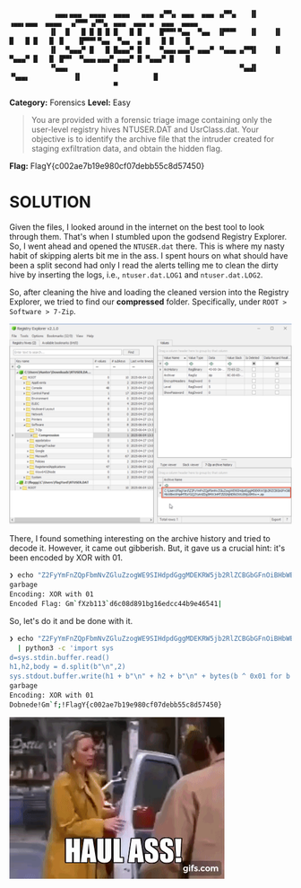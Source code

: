 ```
           ▗▄▄▖▄▄▄  ▄▄▄▄  ▄▄▄▄   ▄▄▄ ▗▞▀▚▖ ▄▄▄  ▄▄▄ ▗▞▀▚▖   ▐▌     ▗▄▄▖▄▄▄  ▄▄▄▄  ▗▞▀▀▘▗▞▀▚▖ ▄▄▄  ▄▄▄ ▄  ▄▄▄  ▄▄▄▄  
          ▐▌  █   █ █ █ █ █   █ █    ▐▛▀▀▘▀▄▄  ▀▄▄  ▐▛▀▀▘   ▐▌    ▐▌  █   █ █   █ ▐▌   ▐▛▀▀▘▀▄▄  ▀▄▄  ▄ █   █ █   █ 
          ▐▌  ▀▄▄▄▀ █   █ █▄▄▄▀ █    ▝▚▄▄▖▄▄▄▀ ▄▄▄▀ ▝▚▄▄▖▗▞▀▜▌    ▐▌  ▀▄▄▄▀ █   █ ▐▛▀▘ ▝▚▄▄▖▄▄▄▀ ▄▄▄▀ █ ▀▄▄▄▀ █   █ 
          ▝▚▄▄▖           █                              ▝▚▄▟▌    ▝▚▄▄▖           ▐▌                  █             
                          ▀                                                                                         
```

**Category:** Forensics
**Level:** Easy
> You are provided with a forensic triage image containing only the user-level registry hives NTUSER.DAT and UsrClass.dat. Your objective is to identify the archive file that the intruder created for staging exfiltration data, and obtain the hidden flag.

**Flag:** FlagY{c002ae7b19e980cf07debb55c8d57450}

# SOLUTION

Given the files, I looked around in the internet on the best tool to look through them. That's when I stumbled upon the godsend Registry Explorer. So, I went ahead and opened the `NTUSER.dat` there. This is where my nasty habit of skipping alerts bit me in the ass. I spent hours on what should have been a split second had only I read the alerts telling me to clean the dirty hive by inserting the logs, i.e., `ntuser.dat.LOG1` and `ntuser.dat.LOG2`.

So, after cleaning the hive and loading the cleaned version into the Registry Explorer, we tried to find our **compressed** folder. Specifically, under `ROOT > Software > 7-Zip`.

![](assets/compressed-re.png)

There, I found something interesting on the archive history and tried to decode it. However, it came out gibberish. But, it gave us a crucial hint: it's been encoded by XOR with 01.

```bash
❯ echo "Z2FyYmFnZQpFbmNvZGluZzogWE9SIHdpdGggMDEKRW5jb2RlZCBGbGFnOiBHbWBmWHpiMTEzYGQ2YzA4ZDg5MWJnMTZlZGNjNDRiOWU0NjU0MXw=" | base64 -d
garbage
Encoding: XOR with 01
Encoded Flag: Gm`fXzb113`d6c08d891bg16edcc44b9e46541|
```

So, let's do it and be done with it.

```bash
❯ echo "Z2FyYmFnZQpFbmNvZGluZzogWE9SIHdpdGggMDEKRW5jb2RlZCBGbGFnOiBHbWBmWHpiMTEzYGQ2YzA4ZDg5MWJnMTZlZGNjNDRiOWU0NjU0MXw=" | base64 -d \
  | python3 -c 'import sys
d=sys.stdin.buffer.read()
h1,h2,body = d.split(b"\n",2)
sys.stdout.buffer.write(h1 + b"\n" + h2 + b"\n" + bytes(b ^ 0x01 for b in body))'
garbage
Encoding: XOR with 01
Dobnede!Gm`f;!FlagY{c002ae7b19e980cf07debb55c8d57450}
```

![](/assets/images/haul-ass.gif)